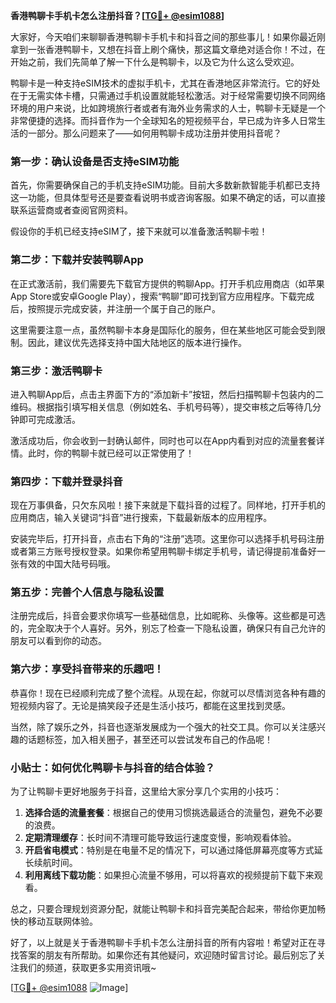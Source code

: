 **香港鸭聊卡手机卡怎么注册抖音？[[TG💪+ @esim1088](https://t.me/s/esim1088)]**

大家好，今天咱们来聊聊香港鸭聊卡手机卡和抖音之间的那些事儿！如果你最近刚拿到一张香港鸭聊卡，又想在抖音上刷个痛快，那这篇文章绝对适合你！不过，在开始之前，我们先简单了解一下什么是鸭聊卡，以及它为什么这么受欢迎。

鸭聊卡是一种支持eSIM技术的虚拟手机卡，尤其在香港地区非常流行。它的好处在于无需实体卡槽，只需通过手机设置就能轻松激活。对于经常需要切换不同网络环境的用户来说，比如跨境旅行者或者有海外业务需求的人士，鸭聊卡无疑是一个非常便捷的选择。而抖音作为一个全球知名的短视频平台，早已成为许多人日常生活的一部分。那么问题来了——如何用鸭聊卡成功注册并使用抖音呢？

### 第一步：确认设备是否支持eSIM功能

首先，你需要确保自己的手机支持eSIM功能。目前大多数新款智能手机都已支持这一功能，但具体型号还是要查看说明书或咨询客服。如果不确定的话，可以直接联系运营商或者查阅官网资料。

假设你的手机已经支持eSIM了，接下来就可以准备激活鸭聊卡啦！

### 第二步：下载并安装鸭聊App

在正式激活前，我们需要先下载官方提供的鸭聊App。打开手机应用商店（如苹果App Store或安卓Google Play），搜索“鸭聊”即可找到官方应用程序。下载完成后，按照提示完成安装，并注册一个属于自己的账户。

这里需要注意一点，虽然鸭聊卡本身是国际化的服务，但在某些地区可能会受到限制。因此，建议优先选择支持中国大陆地区的版本进行操作。

### 第三步：激活鸭聊卡

进入鸭聊App后，点击主界面下方的“添加新卡”按钮，然后扫描鸭聊卡包装内的二维码。根据指引填写相关信息（例如姓名、手机号码等），提交审核之后等待几分钟即可完成激活。

激活成功后，你会收到一封确认邮件，同时也可以在App内看到对应的流量套餐详情。此时，你的鸭聊卡就已经可以正常使用了！

### 第四步：下载并登录抖音

现在万事俱备，只欠东风啦！接下来就是下载抖音的过程了。同样地，打开手机的应用商店，输入关键词“抖音”进行搜索，下载最新版本的应用程序。

安装完毕后，打开抖音，点击右下角的“注册”选项。这里你可以选择手机号码注册或者第三方账号授权登录。如果你希望用鸭聊卡绑定手机号，请记得提前准备好一张有效的中国大陆号码哦。

### 第五步：完善个人信息与隐私设置

注册完成后，抖音会要求你填写一些基础信息，比如昵称、头像等。这些都是可选的，完全取决于个人喜好。另外，别忘了检查一下隐私设置，确保只有自己允许的朋友可以看到你的动态。

### 第六步：享受抖音带来的乐趣吧！

恭喜你！现在已经顺利完成了整个流程。从现在起，你就可以尽情浏览各种有趣的短视频内容了。无论是搞笑段子还是生活小技巧，都能在这里找到灵感。

当然，除了娱乐之外，抖音也逐渐发展成为一个强大的社交工具。你可以关注感兴趣的话题标签，加入相关圈子，甚至还可以尝试发布自己的作品呢！

### 小贴士：如何优化鸭聊卡与抖音的结合体验？

为了让鸭聊卡更好地服务于抖音，这里给大家分享几个实用的小技巧：

1. **选择合适的流量套餐**：根据自己的使用习惯挑选最适合的流量包，避免不必要的浪费。
2. **定期清理缓存**：长时间不清理可能导致运行速度变慢，影响观看体验。
3. **开启省电模式**：特别是在电量不足的情况下，可以通过降低屏幕亮度等方式延长续航时间。
4. **利用离线下载功能**：如果担心流量不够用，可以将喜欢的视频提前下载下来观看。

总之，只要合理规划资源分配，就能让鸭聊卡和抖音完美配合起来，带给你更加畅快的移动互联网体验。

好了，以上就是关于香港鸭聊卡手机卡怎么注册抖音的所有内容啦！希望对正在寻找答案的朋友有所帮助。如果你还有其他疑问，欢迎随时留言讨论。最后别忘了关注我们的频道，获取更多实用资讯哦~

[[TG💪+ @esim1088](https://t.me/s/esim1088) ![Image](https://i.postimg.cc/4NQfJmqS/Snipaste-2025-05-13-00-14-12.png)]